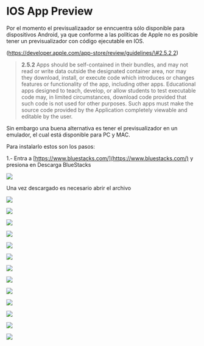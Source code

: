 # IOS App Preview

Por el momento el previsualizaador se enncuentra sólo disponible para dispositivos Android, ya que conforme a las políticas de Apple no es posible tener un previsualizador con código ejecutable en IOS.

\([https://developer.apple.com/app-store/review/guidelines/\#2.5.2 2](https://developer.apple.com/app-store/review/guidelines/#2.5.2)\)

> **2.5.2** Apps should be self-contained in their bundles, and may not read or write data outside the designated container area, nor may they download, install, or execute code which introduces or changes features or functionality of the app, including other apps. Educational apps designed to teach, develop, or allow students to test executable code may, in limited circumstances, download code provided that such code is not used for other purposes. Such apps must make the source code provided by the Application completely viewable and editable by the user.

Sin embargo una buena alternativa es tener el previsualizador en un emulador, el cual está disponible para PC y MAC.

Para instalarlo estos son los pasos:  
  
1.- Entra a [https://www.bluestacks.com/](https://www.bluestacks.com/) y presiona en Descarga BlueStacks

![](../.gitbook/assets/captura-de-pantalla-2020-09-11-a-la-s-19.07.37.png)

Una vez descargado es necesario abrir el archivo

![](../.gitbook/assets/captura-de-pantalla-2020-09-11-a-la-s-19.08.52.png)

![](../.gitbook/assets/captura-de-pantalla-2020-09-11-a-la-s-19.11.05.png)

![](../.gitbook/assets/4.png)

![](../.gitbook/assets/5.png)

![](../.gitbook/assets/6.png)

![](../.gitbook/assets/7.png)

![](../.gitbook/assets/8.png)

![](../.gitbook/assets/9.png)

![](../.gitbook/assets/10.png)

![](../.gitbook/assets/11.png)

![](../.gitbook/assets/12.png)

![](../.gitbook/assets/13.png)

![](../.gitbook/assets/15.png)

